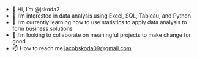 - 👋 Hi, I’m @jskoda2
- 👀 I’m interested in data analysis using Excel, SQL, Tableau, and Python
- 🌱 I’m currently learning how to use statistics to apply data analysis to form business solutions
- 💞️ I’m looking to collaborate on meaningful projects to make change for good
- 📫 How to reach me jacobskoda09@gmail.com 

<!---
jskoda2/jskoda2 is a ✨ special ✨ repository because its `README.md` (this file) appears on your GitHub profile.
You can click the Preview link to take a look at your changes.
--->
